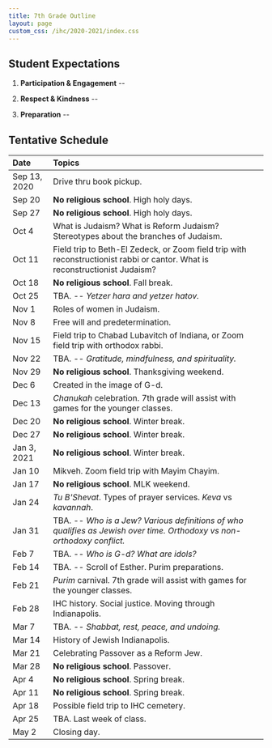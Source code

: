 ```yaml
---
title: 7th Grade Outline
layout: page
custom_css: /ihc/2020-2021/index.css
---
```


## Student Expectations

1. **Participation & Engagement** --

2. **Respect & Kindness** --

3. **Preparation** --



## Tentative Schedule

| Date         | Topics |
|:-------------|:-------|
| Sep 13, 2020 | Drive thru book pickup.  |
| Sep 20       | **No religious school**. High holy days.  |
| Sep 27       | **No religious school**. High holy days.  |
| Oct 4        | What is Judaism? What is Reform Judaism? Stereotypes about the branches of Judaism.  |
| Oct 11       | Field trip to Beth-El Zedeck, or Zoom field trip with reconstructionist rabbi or cantor. What is reconstructionist Judaism?  |
| Oct 18       | **No religious school**. Fall break.  |
| Oct 25       | TBA. -- *Yetzer hara and yetzer hatov.*  |
| Nov 1        | Roles of women in Judaism.  |
| Nov 8        | Free will and predetermination.  |
| Nov 15       | Field trip to Chabad Lubavitch of Indiana, or Zoom field trip with orthodox rabbi.  |
| Nov 22       | TBA. -- *Gratitude, mindfulness, and spirituality.*  |
| Nov 29       | **No religious school**. Thanksgiving weekend.  |
| Dec 6        | Created in the image of G-d.  |
| Dec 13       | *Chanukah* celebration. 7th grade will assist with games for the younger classes.  |
| Dec 20       | **No religious school**. Winter break.  |
| Dec 27       | **No religious school**. Winter break.  |
| Jan 3, 2021  | **No religious school**. Winter break.  |
| Jan 10       | Mikveh. Zoom field trip with Mayim Chayim.  |
| Jan 17       | **No religious school**. MLK weekend.  |
| Jan 24       | *Tu B'Shevat*. Types of prayer services. *Keva* vs *kavannah*.  |
| Jan 31       | TBA. -- *Who is a Jew? Various definitions of who qualifies as Jewish over time. Orthodoxy vs non-orthodoxy conflict.*  |
| Feb 7        | TBA. -- *Who is G-d? What are idols?*  |
| Feb 14       | TBA. -- Scroll of Esther. Purim preparations.  |
| Feb 21       | *Purim* carnival. 7th grade will assist with games for the younger classes.  |
| Feb 28       | IHC history. Social justice. Moving through Indianapolis.  |
| Mar 7        | TBA. -- *Shabbat, rest, peace, and undoing.* |
| Mar 14       | History of Jewish Indianapolis.  |
| Mar 21       | Celebrating Passover as a Reform Jew.  |
| Mar 28       | **No religious school**. Passover.  |
| Apr 4        | **No religious school**. Spring break.  |
| Apr 11       | **No religious school**. Spring break.  |
| Apr 18       | Possible field trip to IHC cemetery.  |
| Apr 25       | TBA. Last week of class.  |
| May 2        | Closing day.  |


